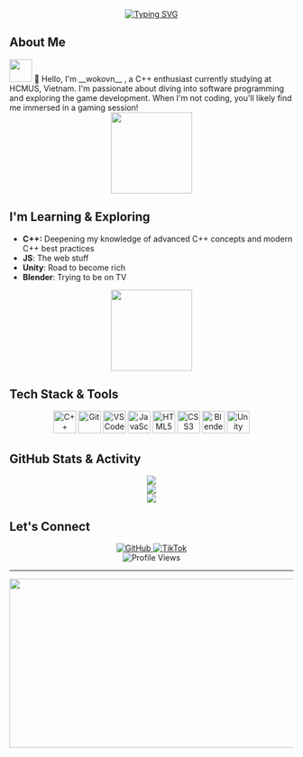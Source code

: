 <div align="center">
  <a href="https://git.io/typing-svg"><img src="https://readme-typing-svg.herokuapp.com?font=Fira+Code&pause=1000&color=00F7F7&center=true&vCenter=true&width=435&lines=Welcome+to+my+GitHub!+%F0%9F%91%8B;C%2B%2B+Enthusiast+%F0%9F%92%BB;HCMUS+Student+%F0%9F%8E%93;Learning+Systems+Programming+%F0%9F%94%A5;Always+up+for+a+game!+%F0%9F%8E%AE" alt="Typing SVG" /></a>
</div>



## About Me <div align="right">
  <img src="https://media.giphy.com/media/WUlplcMpOCEmTGBtBW/giphy.gif" width="40">
</div>
👋 Hello, I'm __wokovn__ , a C++ enthusiast currently studying at HCMUS, Vietnam. I'm passionate about diving into software programming and exploring the game development. When I'm not coding, you'll likely find me immersed in a gaming session! 

<div align="center">
  <img src="https://gifdb.com/images/high/pixel-art-white-cat-amvdl2bb25ew6vt0.gif" width="144" />
</div>

## I'm Learning & Exploring
* **C++:** Deepening my knowledge of advanced C++ concepts and modern C++ best practices
* **JS**: The web stuff
*  **Unity**: Road to become rich
*  **Blender**: Trying to be on TV

<div align="center">
  <img src="https://c.tenor.com/hhi3qDuIuSwAAAAd/tenor.gif" width="144" />
</div>

## Tech Stack & Tools
<div align="center">
 <img src="https://cdn.jsdelivr.net/gh/devicons/devicon/icons/cplusplus/cplusplus-original.svg" width="40" height="40" alt="C++" />
 <img src="https://cdn.jsdelivr.net/gh/devicons/devicon/icons/git/git-original.svg" width="40" height="40" alt="Git" />
 <img src="https://cdn.jsdelivr.net/gh/devicons/devicon/icons/vscode/vscode-original.svg" width="40" height="40" alt="VS Code" />
 <img src="https://cdn.jsdelivr.net/gh/devicons/devicon/icons/javascript/javascript-original.svg" width="40" height="40" alt="JavaScript" />
 <img src="https://cdn.jsdelivr.net/gh/devicons/devicon/icons/html5/html5-original.svg" width="40" height="40" alt="HTML5" />
 <img src="https://cdn.jsdelivr.net/gh/devicons/devicon/icons/css3/css3-original.svg" width="40" height="40" alt="CSS3" />
 <img src="https://cdn.jsdelivr.net/gh/devicons/devicon/icons/blender/blender-original.svg" width="40" height="40" alt="Blender" />
 <img src="https://cdn.jsdelivr.net/gh/devicons/devicon/icons/unity/unity-original.svg" width="40" height="40" alt="Unity" />

</div>

## GitHub Stats & Activity
<div align="center">
  <img src="https://github-readme-stats.vercel.app/api?username=wokovn&show_icons=true&theme=tokyonight&hide_border=true&bg_color=0D1117&title_color=00F7F7&icon_color=00F7F7&count_private=true&include_all_commits=true&card_width=495" />
  <br/>
  <img src="https://github-readme-streak-stats.herokuapp.com/?user=wokovn&theme=tokyonight&hide_border=true&background=0D1117&date_format=M%20j%2C%20Y" />
  <br/>
  <img src="https://github-readme-stats.vercel.app/api/top-langs/?username=wokovn&layout=compact&theme=tokyonight&hide_border=true&bg_color=0D1117&title_color=00F7F7&card_width=495" />
</div>

## Let's Connect
<div align="center">
  <a href="https://github.com/wokovn">
    <img src="https://img.shields.io/badge/GitHub-100000?style=for-the-badge&logo=github&logoColor=white" alt="GitHub" />
  </a>
  <a href="https://www.tiktok.com/@wokovn">
    <img src="https://img.shields.io/badge/TikTok-000000?style=for-the-badge&logo=tiktok&logoColor=white" alt="TikTok" />
  </a>
</div>

<div align="center">
  <img src="https://komarev.com/ghpvc/?username=wokovn&color=00F7F7&style=flat-square" alt="Profile Views" />
</div>



---

<div align="center">
  <img src="https://c.tenor.com/htR6RQybUgEAAAAd/tenor.gif" width="720" height = "300"  />
</div>
